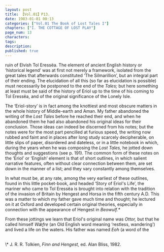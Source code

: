 ```yaml
---
layout: post
title: 【Vol.01】P13.
date: 1983-01-01 00:13
categories: ["Vol.01 The Book of Lost Tales I"]
chapters: ["I. THE COTTAGE OF LOST PLAY"]
page_num: 13
characters: 
tags: 
description: 
published: true
---
```


<p style="text-indent: 0;">
ruin of Elvish Tol Eressëa. The element of ancient English history or ‘historical legend’ was at first not merely a framework, isolated from the great tales that afterwards constituted ‘The Silmarillion’, but an integral part of their ending. The elucidation of all this (so far as elucidation is possible) must necessarily be postponed to the end of the <I>Tales;</I> but here something at least must be said of the history of Eriol up to the time of his coming to Tol Eressëa, and of the original significance of the Lonely Isle.
</p>

The ‘Eriol-story’ is in fact among the knottiest and most obscure matters in the whole history of Middle-earth and Aman. My father abandoned the writing of the <I>Lost Tales</I> before he reached their end, and when he abandoned them he had also abandoned his original ideas for their conclusion. Those ideas can indeed be discerned from his notes; but the notes were for the most part pencilled at furious speed, the writing now rubbed and faint and in places after long study scarcely decipherable, on little slips of paper, disordered and dateless, or in a little notebook in which, during the years when he was composing the <I>Lost Tales,</I> he jotted down thoughts and suggestions (see p. 191). The common form of these notes on the ‘Eriol’ or ‘English’ element is that of short outlines, in which salient narrative features, often without clear connection between them, are set down in the manner of a list; and they vary constantly among themselves.

In what must be, at any rate, among the very earliest of these outlines, found in this little pocket-book, and headed ‘Story of Eriol's Life’, the mariner who came to Tol Eressëa is brought into relation with the tradition of the invasion of Britain by Hengest and Horsa in the fifth century A.D. This was a matter to which my father gave much time and thought; he lectured on it at Oxford and developed certain original theories, especially in connection with the appearance of Hengest in <I>Beowulf.\*</I>

From these jottings we learn that Eriol's original name was <I>Ottor,</I> but that he called himself <I>Wǽfre</I> (an Old English word meaning ‘restless, wandering’) and lived a life on the waters. His father was named <I>Eoh</I> (a word of the

<br>
\* J. R. R. Tolkien, <I>Finn and Hengest,</I> ed. Alan Bliss, 1982.

